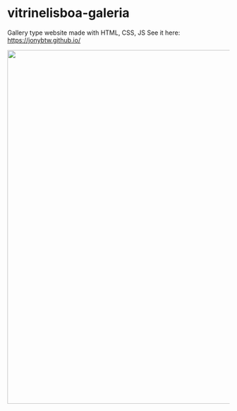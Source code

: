 # vitrinelisboa-galeria
Gallery type website made with HTML, CSS, JS
See it here: https://jonybtw.github.io/



<img src="https://github.com/Jonybtw/jonybtw.github.io/assets/84144569/4c56f3b5-d2b3-40e2-a437-0b0e2c4667de" width="541" height="800">
